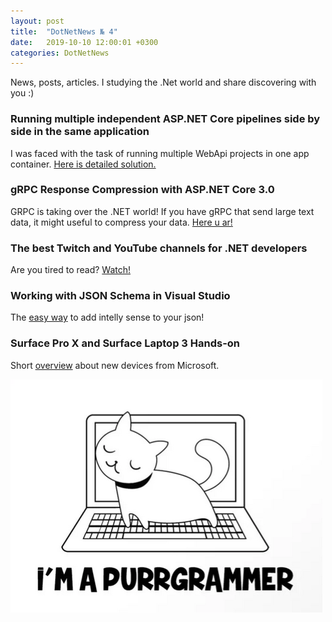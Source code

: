 ```yaml
---
layout: post
title:  "DotNetNews № 4"
date:   2019-10-10 12:00:01 +0300
categories: DotNetNews
---
```


News, posts, articles. I studying the .Net world and share discovering with you :)

### Running multiple independent ASP.NET Core pipelines side by side in the same application

I was faced with the task of running multiple WebApi projects in one app container. [Here is detailed solution.](https://www.strathweb.com/2017/04/running-multiple-independent-asp-net-core-pipelines-side-by-side-in-the-same-application/)

### gRPC Response Compression with ASP.NET Core 3.0

GRPC is taking over the .NET world! If you have gRPC that send large text data, it might useful to compress your data. [Here u ar!](https://www.stevejgordon.co.uk/grpc-response-compression-with-asp-net-core)

### The best Twitch and YouTube channels for .NET developers

Are you tired to read? [Watch!](https://blog.elmah.io/the-best-twitch-and-youtube-channels-for-net-developers/)

### Working with JSON Schema in Visual Studio

The [easy way](https://www.youtube.com/watch?v=o-UwdUe-YsI) to add intelly sense to your json!

### Surface Pro X and Surface Laptop 3 Hands-on

Short [overview](https://www.youtube.com/watch?v=ucxShAm5660) about new devices from Microsoft.

![cat](/assets/img/purrgrammer_10-10-2019.png)
